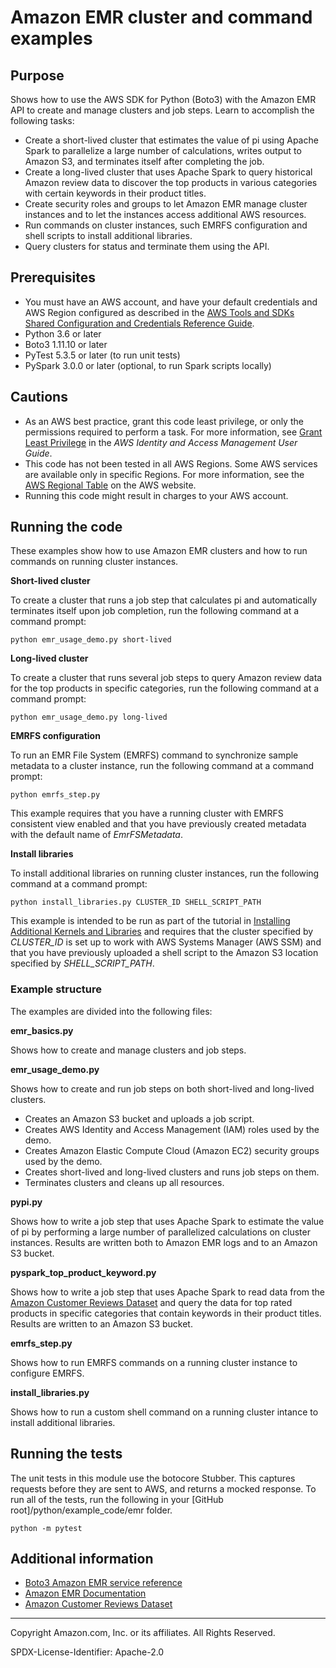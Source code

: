 # Amazon EMR cluster and command examples

## Purpose

Shows how to use the AWS SDK for Python (Boto3) with the Amazon EMR API to create
and manage clusters and job steps. Learn to accomplish the following tasks:

* Create a short-lived cluster that estimates the value of pi using Apache Spark to 
  parallelize a large number of calculations, writes output to Amazon S3, and
  terminates itself after completing the job.
* Create a long-lived cluster that uses Apache Spark to query historical Amazon 
  review data to discover the top products in various categories with certain 
  keywords in their product titles.
* Create security roles and groups to let Amazon EMR manage cluster instances and
  to let the instances access additional AWS resources.
* Run commands on cluster instances, such EMRFS configuration and shell scripts
  to install additional libraries. 
* Query clusters for status and terminate them using the API.

## Prerequisites

- You must have an AWS account, and have your default credentials and AWS Region
  configured as described in the [AWS Tools and SDKs Shared Configuration and
  Credentials Reference Guide](https://docs.aws.amazon.com/credref/latest/refdocs/creds-config-files.html).
- Python 3.6 or later
- Boto3 1.11.10 or later
- PyTest 5.3.5 or later (to run unit tests)
- PySpark 3.0.0 or later (optional, to run Spark scripts locally)

## Cautions

- As an AWS best practice, grant this code least privilege, or only the 
  permissions required to perform a task. For more information, see 
  [Grant Least Privilege](https://docs.aws.amazon.com/IAM/latest/UserGuide/best-practices.html#grant-least-privilege) 
  in the *AWS Identity and Access Management 
  User Guide*.
- This code has not been tested in all AWS Regions. Some AWS services are 
  available only in specific Regions. For more information, see the 
  [AWS Regional Table](https://aws.amazon.com/about-aws/global-infrastructure/regional-product-services/)
  on the AWS website.
- Running this code might result in charges to your AWS account.

## Running the code

These examples show how to use Amazon EMR clusters and how to run commands
on running cluster instances.

**Short-lived cluster**

To create a cluster that runs a job step that calculates pi and automatically
terminates itself upon job completion, run the following command at a command prompt:  

```
python emr_usage_demo.py short-lived
```  

**Long-lived cluster**

To create a cluster that runs several job steps to query Amazon review data for the
top products in specific categories, run the following command at a command prompt:

```
python emr_usage_demo.py long-lived
```

**EMRFS configuration**

To run an EMR File System (EMRFS) command to synchronize sample metadata to a cluster 
instance, run the following command at a command prompt:

```
python emrfs_step.py 
``` 

This example requires that you have a running cluster with EMRFS consistent view 
enabled and that you have previously created metadata with the default name 
of *EmrFSMetadata*.

**Install libraries**

To install additional libraries on running cluster instances, run the following
command at a command prompt:

```
python install_libraries.py CLUSTER_ID SHELL_SCRIPT_PATH
``` 

This example is intended to be run as part of the tutorial in 
[Installing Additional Kernels and Libraries](https://docs.aws.amazon.com/emr/latest/ReleaseGuide/emr-jupyterhub-install-kernels-libs.html) 
and requires that the cluster specified by *CLUSTER_ID* is set up to work with
AWS Systems Manager (AWS SSM) and that you have previously uploaded a shell script
to the Amazon S3 location specified by *SHELL_SCRIPT_PATH*. 

### Example structure

The examples are divided into the following files:

**emr_basics.py**

Shows how to create and manage clusters and job steps.

**emr_usage_demo.py**

Shows how to create and run job steps on both short-lived and long-lived clusters.

* Creates an Amazon S3 bucket and uploads a job script.
* Creates AWS Identity and Access Management (IAM) roles used by the demo. 
* Creates Amazon Elastic Compute Cloud (Amazon EC2) security groups used by the demo.
* Creates short-lived and long-lived clusters and runs job steps on them.
* Terminates clusters and cleans up all resources.  

**pypi.py**

Shows how to write a job step that uses Apache Spark to estimate the value of pi by 
performing a large number of parallelized calculations on cluster instances. Results
are written both to Amazon EMR logs and to an Amazon S3 bucket. 

**pyspark_top_product_keyword.py**

Shows how to write a job step that uses Apache Spark to read data from the
[Amazon Customer Reviews Dataset](https://s3.amazonaws.com/amazon-reviews-pds/readme.html)
and query the data for top rated products in specific categories that contain 
keywords in their product titles. Results are written to an Amazon S3 bucket. 

**emrfs_step.py**

Shows how to run EMRFS commands on a running cluster instance to configure EMRFS.

**install_libraries.py**

Shows how to run a custom shell command on a running cluster intance to install
additional libraries.

## Running the tests

The unit tests in this module use the botocore Stubber. This captures requests before 
they are sent to AWS, and returns a mocked response. To run all of the tests, 
run the following in your [GitHub root]/python/example_code/emr 
folder.

```    
python -m pytest
```

## Additional information

- [Boto3 Amazon EMR service reference](https://boto3.amazonaws.com/v1/documentation/api/latest/reference/services/emr.html)
- [Amazon EMR Documentation](https://docs.aws.amazon.com/emr/?id=docs_gateway)
- [Amazon Customer Reviews Dataset](https://s3.amazonaws.com/amazon-reviews-pds/readme.html)

---
Copyright Amazon.com, Inc. or its affiliates. All Rights Reserved.

SPDX-License-Identifier: Apache-2.0
